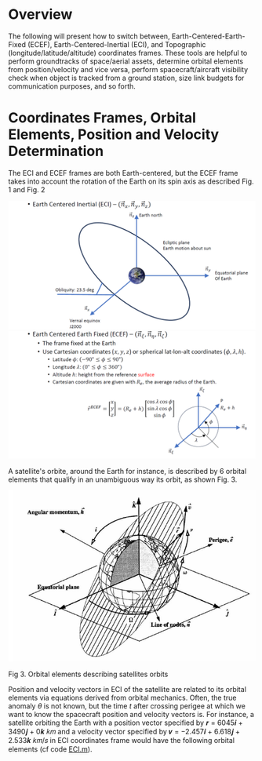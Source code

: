 Overview
========

The following will present how to switch between, Earth-Centered-Earth-Fixed (ECEF), Earth-Centered-Inertial (ECI), and Topographic (longitude/latitude/altitude)
coordinates frames. These tools are helpful to perform groundtracks of space/aerial assets, determine orbital elements from position/velocity and vice versa,
perform spacecraft/aircraft visibility check when object is tracked from a ground station, size link budgets for communication purposes, and so forth.

# Coordinates Frames, Orbital Elements, Position and Velocity Determination

The ECI and ECEF frames are both Earth-centered, but the ECEF frame takes into account the rotation of the Earth on its spin axis as described Fig. 1 and Fig. 2

![alt text](Graphics/ECI.PNG)
![alt text](Graphics/ECEF.PNG)

A satellite's orbite, around the Earth for instance, is described by 6 orbital elements that qualify in an unambiguous way its orbit, as shown Fig. 3. 

![alt text](Graphics/Orbit_Elem.PNG)

Fig 3. Orbital elements describing satellites orbits

Position and velocity vectors in ECI of the satellite are related to its orbital elements via equations derived from orbital mechanics. Often, the true anomaly
$\theta$ is not known, but the time $t$ after crossing perigee at which we want to know the spacecraft position and velocity vectors is.
For instance, a satellite orbiting the Earth with a position vector specified by 𝒓 = 6045𝒊 + 3490𝒋 + 0𝒌 𝑘𝑚 and a velocity vector specified 
by 𝒗 = −2.457𝒊 + 6.618𝒋 + 2.533𝒌 𝑘𝑚/𝑠 in ECI coordinates frame would have the following orbital elements (cf code [ECI.m](https://github.com/Antoine-Marin-Git/Trajectory_determination_and_Objet_tracking/tree/master/ECI.m)).


